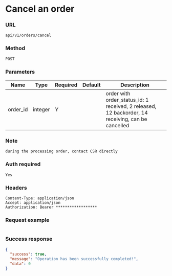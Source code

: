 # Cancel an order

### URL

```text
api/v1/orders/cancel
```

### Method

```text
POST
```

### Parameters

| Name     | Type    | Required | Default | Description                                                                                      |
|----------|---------|----------|---------|--------------------------------------------------------------------------------------------------|
| order_id | integer | Y        |         | order with order_status_id: 1 received, 2 released, 12 backorder, 14 receiving, can be cancelled |

### Note
```text
during the processing order, contact CSR directly
```

### Auth required

```text
Yes
```

### Headers

```text
Content-Type: application/json
Accept: application/json
Authorization: Bearer ******************
```

### Request example

```json

```

### Success response

```json
{
  "success": true,
  "message": "Operation has been successfully completed!",
  "data": 0
}
```